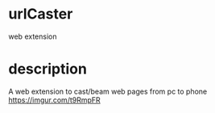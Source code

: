 # urlCaster
web extension
# description
A web extension to cast/beam web pages from pc to phone
https://imgur.com/t9RmpFR
